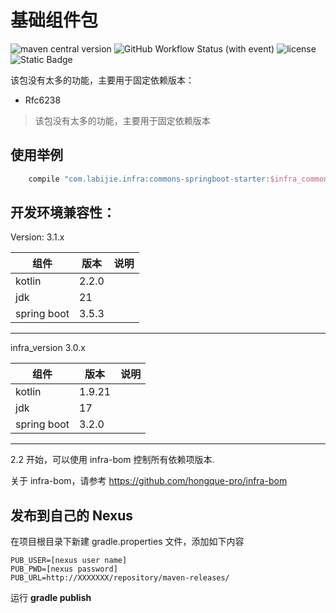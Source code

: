 # 基础组件包

![maven central version](https://img.shields.io/maven-central/v/com.labijie.infra/commons-core?style=flat-square)
![GitHub Workflow Status (with event)](https://img.shields.io/github/actions/workflow/status/hongque-pro/infra-commons/build.yml?branch=master)
![license](https://img.shields.io/github/license/hongque-pro/infra-commons?style=flat-square)
![Static Badge](https://img.shields.io/badge/GraalVM-supported-green?style=flat&logoColor=blue&labelColor=orange)

该包没有太多的功能，主要用于固定依赖版本：

- Rfc6238

> 该包没有太多的功能，主要用于固定依赖版本

## 使用举例
```groovy
    compile "com.labijie.infra:commons-springboot-starter:$infra_commons_version"
```


## 开发环境兼容性：

Version: 3.1.x 

| 组件          | 版本          | 说明              |
|-------------|-------------|-----------------|
| kotlin      | 2.2.0       |                 |
| jdk         | 21          |                 |
| spring boot | 3.5.3       |                 |

---

infra_version 3.0.x

| 组件           | 版本     | 说明       |
|--------------|--------|----------|
| kotlin       | 1.9.21 |          |
| jdk          | 17     |          |
| spring boot  | 3.2.0  |          |

---

2.2 开始，可以使用 infra-bom 控制所有依赖项版本.

关于 infra-bom，请参考 https://github.com/hongque-pro/infra-bom

## 发布到自己的 Nexus

在项目根目录下新建 gradle.properties 文件，添加如下内容

```text
PUB_USER=[nexus user name]
PUB_PWD=[nexus password]
PUB_URL=http://XXXXXXX/repository/maven-releases/
```
运行  **gradle publish**
